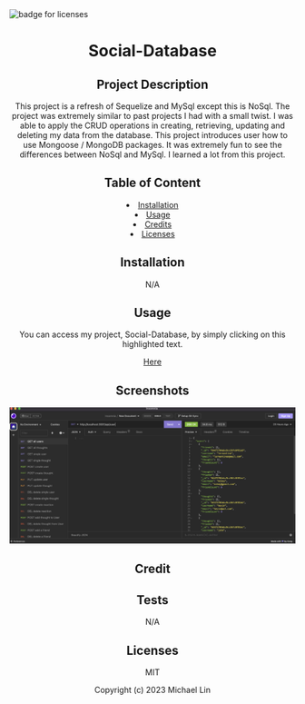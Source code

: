 <img src="https://img.shields.io/badge/Licenses-MIT-f39f37" alt="badge for licenses"> 
<h1 align="center">Social-Database</h1>

<h2 align="center">Project Description</h2>
<p align="center">This project is a refresh of Sequelize and MySql except this is NoSql. The project was extremely similar to past projects I had with a small twist. I was able to apply the CRUD operations in creating, retrieving, updating and deleting my data from the database. This project introduces user how to use Mongoose / MongoDB packages. It was extremely fun to see the differences between NoSql and MySql. I learned a lot from this project.</p>
   
<h2 align="center">Table of Content</h2>
<li align="center"><a href="#Installation">Installation</a></li>
<li align="center"><a href="#Usage">Usage</a></li>
<li align="center"><a href="#Credits">Credits</a></li>
<li align="center"><a href="#Licenses">Licenses</a></li>
     
<h2 align="center" id="Installation">Installation</h2>
<p align="center">N/A</p>
   
<h2 align="center" id="Usage">Usage</h2>
<p align="center">You can access my project, Social-Database, by simply clicking on this highlighted text.</p>
<p align="center"><a href="${usage}" target="_blank">Here</a></p>

<h2 align="center">Screenshots</h2>

![text](./Screenshot/Screen%20Shot%202023-04-26%20at%201.01.53%20AM.png)

<h2 align="center" id="Credits">Credit</h2>
<p align="center"></p>

<h2 align="center">Tests</h2>
<p align="center">N/A</p>

<h2 align="center" id="Licenses">Licenses</h2>
<p align="center">MIT</p>

<p align="center">Copyright (c) 2023 Michael Lin</p>
